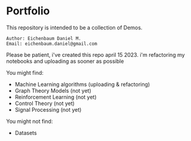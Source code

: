 # Portfolio
This repository is intended to be a collection of Demos.

```
Author: Eichenbaum Daniel M.
Email: eichenbaum.daniel@gmail.com
```

Please be patient, i've created this repo april 15 2023.
i'm refactoring my notebooks and uploading as sooner as possible


You might find:
- Machine Learning algorithms (uploading & refactoring)
- Graph Theory Models (not yet)
- Reinforcement Learning (not yet)
- Control Theory (not yet)
- Signal Processing (not yet)

You might not find:
- Datasets
